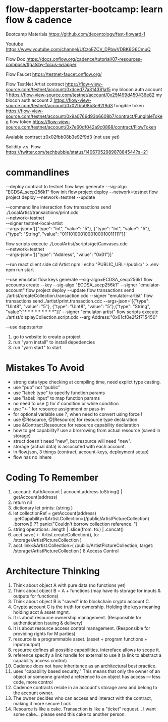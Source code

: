 # flow-dapperstarter-bootcamp: learn flow & cadence

Bootcamp Materials
https://github.com/decentology/fast-floward-1

Youtube
https://www.youtube.com/channel/UCzoEZCV_DPbwVDBK6G6CmuQ

Flow Doc
https://docs.onflow.org/cadence/tutorial/07-resources-compose/#gatsby-focus-wrapper

Flow Faucet
https://testnet-faucet.onflow.org/

Flow TestNet
Artist contract https://flow-view-source.com/testnet/account/0xdced77a314381a15
my blocon auth account 1 https://flow-view-source.com/testnet/account/0x25f499d450436e82
my blocon auth account 2  https://flow-view-source.com/testnet/account/0x02fbb08b3e92f9d3
fungible token https://flow-view-source.com/testnet/account/0x9a0766d93b6608b7/contract/FungibleToken
flow token https://flow-view-source.com/testnet/account/0x7e60df042a9c0868/contract/FlowToken

Avaiable contract z0x02fbb08b3e92f9d3 (not use yet)

Solidity v.s. Flow https://twitter.com/techbubble/status/1406705298987884544?s=21

# commandlines
--deploy contract to testnet
flow keys generate --sig-algo "ECDSA_secp256k1"
flow init
flow project deploy --network=testnet
flow project deploy --network=testnet --update

--command line interaction 
flow transactions send ./LocalArtist/transactions/print.cdc \
  --network=testnet \
  --signer testnet-local-artist \
  --args-json='[{"type": "Int", "value": "5"}, {"type": "Int", "value": "5"}, {"type": "String", "value": "0111010001000100010011111"}]'
  
flow scripts execute ./LocalArtist/scripts/getCanvases.cdc \
  --network=testnet \
  --args-json='[{"type": "Address", "value": "0x01"}]'

--run react client side
cd Artist
npm i
echo "PUBLIC_URL=/public/" > .env
npm run start

--use emulator
flow keys generate  --sig-algo=ECDSA_secp256k1
flow accounts create --key <Fill Public Key> --sig-algo "ECDSA_secp256k1" --signer "emulator-account"
flow project deploy --update
flow transactions send ./artist/createCollection.transaction.cdc --signer "emulator-artist"
flow transactions send ./artist/print.transaction.cdc --args-json='[{"type": "UInt8", "value": "5"}, {"type": "UInt8", "value": "5"},{"type": "String", "value":"*   * * *   *   * * *   *"}]' --signer "emulator-artist"
flow scripts execute ./artist/displayCollection.script.cdc --arg Address:"0x01cf0e2f2f715450"

--use dappstarter
1. go to website to create a project
2. run "yarn install" to install depedencies
3. run "yarn start" to start 


# Mistakes To Avoid
- strong data type checking at compiling time, need explict type casting.
- use "pub" not "public"
- use "label: type" to specify function params
- use "label: input" to map function params
- no need to use () for if condition or while condition
- use "<-" for resource assignment or pass-in
- for optional variable use ?, when need to convert using force !
- use @Resource, @[Resource] for resource type declaration
- use &Contract.Reseource for resource capability declaration
- how to get capability? use a brorrowing from actual resource (saved in storage)
- struct doesn't need "new", but resource will need "new".
- storage (actual data) is associated with each account. 
- In flow.json, 3 things (contract, account-keys, deployment setup)
- flow has no inhere


# Coding To Remember
1. account: AuthAccount | account.address.toString() | getAccount(address)
2. return nil
3. dictionary let prints: {string }
4. let collectionRef = getAccount(address)
        .getCapability<&Artist.Collection>(/public/ArtistPictureCollection)
        .borrow()
        ?? panic("Couldn't borrow collection reference. ")
5. string operations: .length | .slice(from: to:) | .concat()
6. acct.save(
            <- Artist.createCollection(),
            to: /storage/ArtistPictureCollection
        )
7. acct.link<&Artist.Collection>(
            /public/ArtistPictureCollection,
            target: /storage/ArtistPictureCollection
        )
8.Access Control 


# Architecture Thinking
1. Think about object A with pure data (no functions yet)
2. Think about object B = A + functions (may have its storage for inputs & outputs for functions)
3. Think about object B is "saved" into blockchain crypto account C. 
4. Crypto account C is the truth for ownership. Holding the keys meaning holding acct & asset mgmt. 
5. It is about resource ownership management. (Responsible for authentication issuing & delivery)
6. It is about resource access control management. (Responsible for providing rights for M parties)
7. resource is a programmable asset. (asset + program functions + input/output)
8. resource defines all possible capabilities. intereface allows to scope it. 
9. reference specify a link handle for external to use it (a link to abstract a capability access control)
10. Cadence does not have inheritance as an architectural best practice.
11. uses "capability based security." This means that only the owner of an object or someone granted a reference to an object has access — less code, more control 
12. Cadence contracts reside in an account's storage area and belong to the account owner. 
13. The owner decides who can access and interact with the contract, making it more secure Lock
14. Resource is like a cake. Transaction is like a "ticket" request... I want some cake... please send this cake to another person. 

